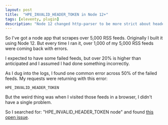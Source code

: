 ```yaml
---
layout: post
title:  "HPE_INVALID_HEADER_TOKEN in Node 12+"
tags: [eleventy, plugin]
description: "Node 12 changed http-parser to be more strict about header values, and it broke my application."
---
```


So I've got a node app that scrapes over 5,000 RSS feeds. Originally I built it using Node 12. But every time I ran it, over 1,000 of my 5,000 RSS feeds were coming back with errors. 

I expected to have some failed feeds, but over 20% is higher than anticipated and I assumed I had done something incorrectly. 

As I dug into the logs, I found one common error across 50% of the failed feeds. My requests were returning with this error: 

```
HPE_INVALID_HEADER_TOKEN
```

But the weird thing was when I visited those feeds in a browser, I didn't have a single problem. 

So I searched for: "HPE_INVALID_HEADER_TOKEN node" and found [this open issue](https://github.com/nodejs/node/issues/27711). 
